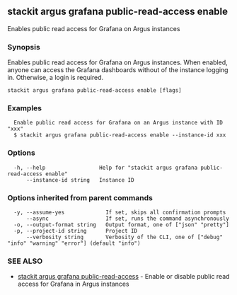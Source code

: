 ## stackit argus grafana public-read-access enable

Enables public read access for Grafana on Argus instances

### Synopsis

Enables public read access for Grafana on Argus instances.
When enabled, anyone can access the Grafana dashboards without of the instance logging in. Otherwise, a login is required.

```
stackit argus grafana public-read-access enable [flags]
```

### Examples

```
  Enable public read access for Grafana on an Argus instance with ID "xxx"
  $ stackit argus grafana public-read-access enable --instance-id xxx
```

### Options

```
  -h, --help                 Help for "stackit argus grafana public-read-access enable"
      --instance-id string   Instance ID
```

### Options inherited from parent commands

```
  -y, --assume-yes             If set, skips all confirmation prompts
      --async                  If set, runs the command asynchronously
  -o, --output-format string   Output format, one of ["json" "pretty"]
  -p, --project-id string      Project ID
      --verbosity string       Verbosity of the CLI, one of ["debug" "info" "warning" "error"] (default "info")
```

### SEE ALSO

* [stackit argus grafana public-read-access](./stackit_argus_grafana_public-read-access.md)	 - Enable or disable public read access for Grafana in Argus instances

